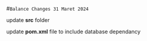 #```Balance Changes 31 Maret 2024```

update **src** folder
  
update **pom.xml** file to include database dependancy

